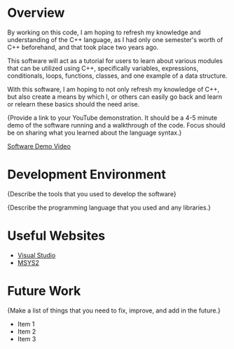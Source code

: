 # Overview

By working on this code, I am hoping to refresh my knowledge and understanding of the C++ language, as I had only one semester's worth of C++ beforehand, and that took place two years ago. 

This software will act as a tutorial for users to learn about various modules that can be utilized using C++, specifically variables, expressions, conditionals, loops, functions, classes, and one example of a data structure.

With this software, I am hoping to not only refresh my knowledge of C++, but also create a means by which I, or others can easily go back and learn or relearn these basics should the need arise.

{Provide a link to your YouTube demonstration. It should be a 4-5 minute demo of the software running and a walkthrough of the code. Focus should be on sharing what you learned about the language syntax.}

[Software Demo Video](http://youtube.link.goes.here)

# Development Environment

{Describe the tools that you used to develop the software}

{Describe the programming language that you used and any libraries.}

# Useful Websites

- [Visual Studio](https://code.visualstudio.com/docs/languages/cpp)
- [MSYS2](https://www.msys2.org/)

# Future Work

{Make a list of things that you need to fix, improve, and add in the future.}

- Item 1
- Item 2
- Item 3
